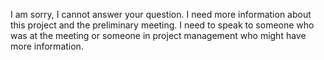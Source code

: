 I am sorry, I cannot answer your question. I need more information about this project and the preliminary meeting. I need to speak to someone who was at the meeting or someone in project management who might have more information.
